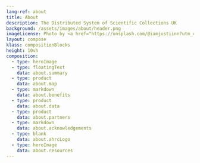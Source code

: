 ```yaml
---
lang-ref: about
title: About
description: The Distributed System of Scientific Collections UK
background: /assets/images/about/header.png
imageLicense: Photo by <a href="https://unsplash.com/@iamjustiinn?utm_content=creditCopyText&utm_medium=referral&utm_source=unsplash">justin van aken</a> on <a href="https://unsplash.com/photos/green-fern-plant-during-daytime-6RpCrK8nAxk?utm_content=creditCopyText&utm_medium=referral&utm_source=unsplash">Unsplash</a>
layout: compose
klass: compositionBlocks
height: 10vh
composition:
  - type: heroImage
  - type: floatingText
    data: about.summary
  - type: product
    data: about.map
  - type: markdown
    data: about.benefits
  - type: product
    data: about.data
  - type: product
    data: about.partners
  - type: markdown
    data: about.acknowledgements
  - type: blank
    data: about.ahrcLogo
  - type: heroImage
    data: about.resources
---
```

